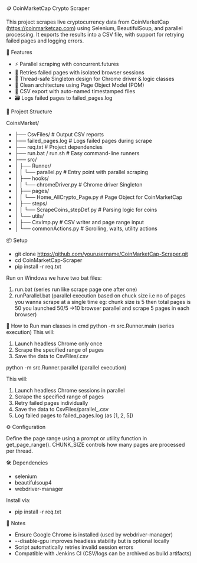 
🪙 CoinMarketCap Crypto Scraper

This project scrapes live cryptocurrency data from CoinMarketCap (https://coinmarketcap.com) using Selenium, BeautifulSoup, and parallel processing. It exports the results into a CSV file, with support for retrying failed pages and logging errors.

🚀 Features

- ⚡ Parallel scraping with concurrent.futures
- 🧭 Retries failed pages with isolated browser sessions
- 🧠 Thread-safe Singleton design for Chrome driver & logic classes
- 🧼 Clean architecture using Page Object Model (POM)
- 🧾 CSV export with auto-named timestamped files
- 🗃 Logs failed pages to failed_pages.log

📁 Project Structure

CoinsMarket/
- ├── CsvFiles/                # Output CSV reports
- ├── failed_pages.log         # Logs failed pages during scrape
- ├── req.txt                  # Project dependencies
- ├── run.bat / run.sh         # Easy command-line runners
- ├── src/
- │   ├── Runner/
- │   │   └── parallel.py      # Entry point with parallel scraping
- │   ├── hooks/
- │   │   └── chromeDriver.py  # Chrome driver Singleton
- │   ├── pages/
- │   │   └── Home_AllCrypto_Page.py  # Page Object for CoinMarketCap
- │   ├── steps/
- │   │   └── ScrapeCoins_stepDef.py  # Parsing logic for coins
- │   └── utils/
- │       ├── CsvImp.py        # CSV writer and page range input
- │       └── commonActions.py # Scrolling, waits, utility actions

📦 Setup

- git clone https://github.com/yourusername/CoinMarketCap-Scraper.git
- cd CoinMarketCap-Scraper
- pip install -r req.txt

Run on Windows we have two bat files:
 1. run.bat (series run like scrape page one after one)
 2. runParallel.bat (parallel execution based on chuck size 
   i.e no of pages you wanna scrape at a single time eg: chunk size is 5 then total pages is 50 you launched 50/5 ->10 browser parallel and scrape 5 pages in each browser)


🧪 How to Run man classes in cmd
python -m src.Runner.main (series execution)
This will:
1. Launch headless Chrome only once
2. Scrape the specified range of pages
4. Save the data to CsvFiles/<timestamp>.csv



python -m src.Runner.parallel (parallel execution)

This will:
1. Launch headless Chrome sessions in parallel
2. Scrape the specified range of pages
3. Retry failed pages individually
4. Save the data to CsvFiles/parallel_<timestamp>.csv
5. Log failed pages to failed_pages.log (as [1, 2, 5])

⚙️ Configuration

Define the page range using a prompt or utility function in get_page_range(). CHUNK_SIZE controls how many pages are processed per thread.

🛠 Dependencies

- selenium
- beautifulsoup4
- webdriver-manager

Install via:
- pip install -r req.txt

📌 Notes

- Ensure Google Chrome is installed (used by webdriver-manager)
- --disable-gpu improves headless stability but is optional locally
- Script automatically retries invalid session errors
- Compatible with Jenkins CI (CSV/logs can be archived as build artifacts)
